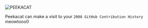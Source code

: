 ![PEEKACAT](https://github.com/user-attachments/assets/333b3d66-cd33-470a-940d-b10a12658b3f)

Peekacat can make a visit to your `2008 GitHub Contribution History` meowtooo0
